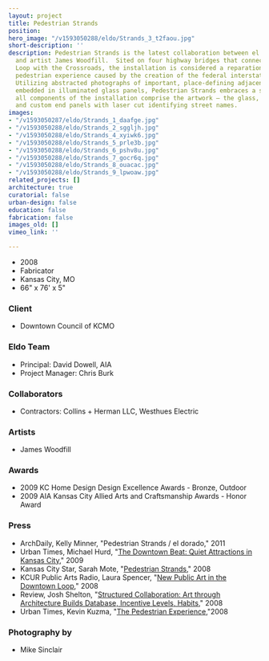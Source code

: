 ```yaml
---
layout: project
title: Pedestrian Strands
position: 
hero_image: "/v1593050288/eldo/Strands_3_t2faou.jpg"
short-description: ''
description: Pedestrian Strands is the latest collaboration between el dorado inc
  and artist James Woodfill.  Sited on four highway bridges that connect the Downtown
  Loop with the Crossroads, the installation is considered a reparation of an interrupted
  pedestrian experience caused by the creation of the federal interstate in the 1960’s.
  Utilizing abstracted photographs of important, place-defining adjacent buildings
  embedded in illuminated glass panels, Pedestrian Strands embraces a strategy that
  all components of the installation comprise the artwork – the glass, the mesh guardrail
  and custom end panels with laser cut identifying street names.
images:
- "/v1593050287/eldo/Strands_1_daafge.jpg"
- "/v1593050288/eldo/Strands_2_sggljh.jpg"
- "/v1593050288/eldo/Strands_4_xyiwk6.jpg"
- "/v1593050288/eldo/Strands_5_prle3b.jpg"
- "/v1593050288/eldo/Strands_6_pshv8u.jpg"
- "/v1593050288/eldo/Strands_7_gocr6q.jpg"
- "/v1593050288/eldo/Strands_8_ouacac.jpg"
- "/v1593050288/eldo/Strands_9_lpwoaw.jpg"
related_projects: []
architecture: true
curatorial: false
urban-design: false
education: false
fabrication: false
images_old: []
vimeo_link: ''

---
```

* 2008
* Fabricator
* Kansas City, MO
* 66" x 76' x 5"

### Client

* Downtown Council of KCMO

### Eldo Team

* Principal: David Dowell, AIA
* Project Manager: Chris Burk

### Collaborators

* Contractors: Collins + Herman LLC, Westhues Electric

### Artists

* James Woodfill

### Awards

* 2009 KC Home Design Design Excellence Awards - Bronze, Outdoor
* 2009 AIA Kansas City Allied Arts and Craftsmanship Awards - Honor Award

### Press

* ArchDaily, Kelly Minner, "Pedestrian Strands / el dorado," 2011
* Urban Times, Michael Hurd, "[The Downtown Beat: Quiet Attractions in Kansas City](assets.ctfassets.net/7ceafwpo4r5g/4cEy9xlFW8jBM2fmnLOHo9/d4ac71cb08285d88a900fa642a0b915e/2009-Pedestrian_Strands-Urban_Times.pdf)," 2009
* Kansas City Star, Sarah Mote, "[Pedestrian Strands](assets.ctfassets.net/7ceafwpo4r5g/52kLJEJiLvzApyq5bKXjXY/35f31aa5487592ac964adac97ffe1de4/2008-Botwin_Building-KC_Star.pdf)," 2008
* KCUR Public Arts Radio, Laura Spencer, "[New Public Art in the Downtown Loop](assets.ctfassets.net/7ceafwpo4r5g/4GIxU6jGIgCNJJxNOsiCXp/92a63dc829c8495cffa70a02622f6214/2008-Pedestrian_Strands-KCUR_Public_Arts_Radio.pdf )," 2008
* Review, Josh Shelton, "[Structured Collaboration: Art through Architecture Builds Database, Incentive Levels, Habits](assets.ctfassets.net/7ceafwpo4r5g/7wa4tLtMBglcc94GWOBVnl/933fb66b6484798cfdb9f3fe832edb81/2008-Pedestrian_Strands-Review.pdf)," 2008
* Urban Times, Kevin Kuzma, "[The Pedestrian Experience](assets.ctfassets.net/7ceafwpo4r5g/6upEY9sXpA9ON9c0BGU1Om/47556312ada8a1a57398b64268800e34/2008-Pedestrian_Strands-Urban_Times-compressed.pdf),"2008

### Photography by

* Mike Sinclair